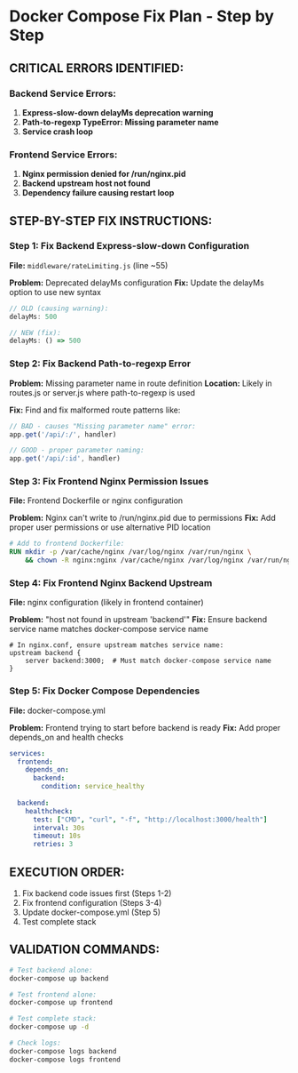 # Docker Compose Fix Plan - Step by Step

## CRITICAL ERRORS IDENTIFIED:

### Backend Service Errors:
1. **Express-slow-down delayMs deprecation warning**
2. **Path-to-regexp TypeError: Missing parameter name**
3. **Service crash loop**

### Frontend Service Errors:
1. **Nginx permission denied for /run/nginx.pid**
2. **Backend upstream host not found**
3. **Dependency failure causing restart loop**

## STEP-BY-STEP FIX INSTRUCTIONS:

### Step 1: Fix Backend Express-slow-down Configuration
**File:** `middleware/rateLimiting.js` (line ~55)

**Problem:** Deprecated delayMs configuration
**Fix:** Update the delayMs option to use new syntax

```javascript
// OLD (causing warning):
delayMs: 500

// NEW (fix):
delayMs: () => 500
```

### Step 2: Fix Backend Path-to-regexp Error
**Problem:** Missing parameter name in route definition
**Location:** Likely in routes.js or server.js where path-to-regexp is used

**Fix:** Find and fix malformed route patterns like:
```javascript
// BAD - causes "Missing parameter name" error:
app.get('/api/:/', handler)

// GOOD - proper parameter naming:
app.get('/api/:id', handler)
```

### Step 3: Fix Frontend Nginx Permission Issues
**File:** Frontend Dockerfile or nginx configuration

**Problem:** Nginx can't write to /run/nginx.pid due to permissions
**Fix:** Add proper user permissions or use alternative PID location

```dockerfile
# Add to frontend Dockerfile:
RUN mkdir -p /var/cache/nginx /var/log/nginx /var/run/nginx \
    && chown -R nginx:nginx /var/cache/nginx /var/log/nginx /var/run/nginx
```

### Step 4: Fix Frontend Nginx Backend Upstream
**File:** nginx configuration (likely in frontend container)

**Problem:** "host not found in upstream 'backend'"
**Fix:** Ensure backend service name matches docker-compose service name

```nginx
# In nginx.conf, ensure upstream matches service name:
upstream backend {
    server backend:3000;  # Must match docker-compose service name
}
```

### Step 5: Fix Docker Compose Dependencies
**File:** docker-compose.yml

**Problem:** Frontend trying to start before backend is ready
**Fix:** Add proper depends_on and health checks

```yaml
services:
  frontend:
    depends_on:
      backend:
        condition: service_healthy
  
  backend:
    healthcheck:
      test: ["CMD", "curl", "-f", "http://localhost:3000/health"]
      interval: 30s
      timeout: 10s
      retries: 3
```

## EXECUTION ORDER:
1. Fix backend code issues first (Steps 1-2)
2. Fix frontend configuration (Steps 3-4)  
3. Update docker-compose.yml (Step 5)
4. Test complete stack

## VALIDATION COMMANDS:
```bash
# Test backend alone:
docker-compose up backend

# Test frontend alone:
docker-compose up frontend

# Test complete stack:
docker-compose up -d

# Check logs:
docker-compose logs backend
docker-compose logs frontend
```